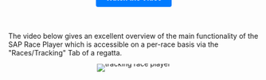 The video below gives an excellent overview of the main functionality of the SAP Race Player which is accessible on a per-race basis via the "Races/Tracking" Tab of a regatta.

<div style="text-align: center; line-height: 0;margin-bottom: 18em;">
  <a href="https://player.vimeo.com/video/786236240?h=5837f0d8b3" target="_blank">
    <img src="https://i.vimeocdn.com/video/1580518450-d061bcba753035fe130227e4b1c3ac735440041fabb61c3a14e289b9cd102dd5-d?mw=640&q=85" alt="tracking race player" style="display: inline-block;">
  </a>
  <div style="line-height: normal; margin-top: -12em; margin-bottom: 16em">
    <a href="https://player.vimeo.com/video/786236240?h=5837f0d8b3" target="_blank" style="
      display: inline-block;
      vertical-align: middle;
      background-color: #007BFF;
      color: white;
      padding: 10px 20px;
      border-radius: 4px;
      text-decoration: none;
      font-weight: bold;
    ">Watch the Video</a>
  </div>
</div>
